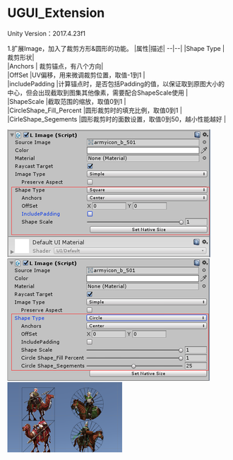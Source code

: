 # UGUI_Extension

Unity Version：2017.4.23f1

1.扩展Image，加入了裁剪方形&圆形的功能。
|属性|描述|
--|--|
|Shape Type |裁剪形状|  
|Anchors | 裁剪锚点，有八个方向|  
|OffSet |UV偏移，用来微调裁剪位置，取值-1到1 |  
|includePadding |计算锚点时，是否包括Padding的值，以保证取到原图大小的中心，但会出现截取到图集其他像素，需要配合ShapeScale使用 |  
|ShapeScale |截取范围的缩放，取值0到1 |  
|CircleShape_Fill_Percent |圆形裁剪时的填充比例，取值0到1 |  
|CirleShape_Segements |圆形裁剪时的面数设置，取值0到50，越小性能越好 |  


![Image text](img-folder/LImageEditor_Square.png)
![Image text](img-folder/LImageEditor_Cricle.png)
![Image text](img-folder/LImageScene.png)
